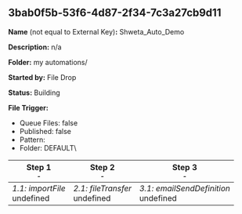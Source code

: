 ## 3bab0f5b-53f6-4d87-2f34-7c3a27cb9d11

**Name** (not equal to External Key)**:** Shweta_Auto_Demo

**Description:** n/a

**Folder:** my automations/

**Started by:** File Drop

**Status:** Building

**File Trigger:**

* Queue Files: false
* Published: false
* Pattern: 
* Folder:  DEFAULT\

| Step 1<br>_<small>-</small>_ | Step 2<br>_<small>-</small>_ | Step 3<br>_<small>-</small>_ |
| --- | --- | --- |
| _1.1: importFile_<br>undefined | _2.1: fileTransfer_<br>undefined | _3.1: emailSendDefinition_<br>undefined |
